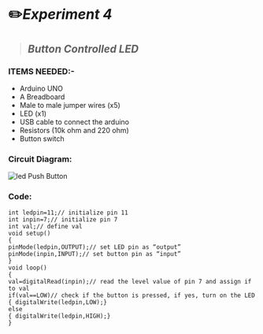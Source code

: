 # ✏️***Experiment 4***
> ## ***Button Controlled LED***
### __ITEMS NEEDED:-__
* Arduino UNO
* A Breadboard
* Male to male jumper wires (x5)
* LED (x1)
* USB cable to connect the arduino
* Resistors (10k ohm and 220 ohm)
* Button switch

### Circuit Diagram:

![led Push Button](https://user-images.githubusercontent.com/81525399/150303164-818cfd4a-7a89-43e0-b830-79d2de33d081.jpg)



### Code:

 ```
 int ledpin=11;// initialize pin 11
int inpin=7;// initialize pin 7
int val;// define val
void setup()
{
pinMode(ledpin,OUTPUT);// set LED pin as “output”
pinMode(inpin,INPUT);// set button pin as “input”
}
void loop()
{
val=digitalRead(inpin);// read the level value of pin 7 and assign if to val
if(val==LOW)// check if the button is pressed, if yes, turn on the LED
{ digitalWrite(ledpin,LOW);}
else
{ digitalWrite(ledpin,HIGH);}
}

```
